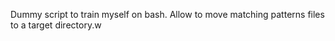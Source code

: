 Dummy script to train myself on bash.
Allow to move matching patterns files to 
a target directory.w
